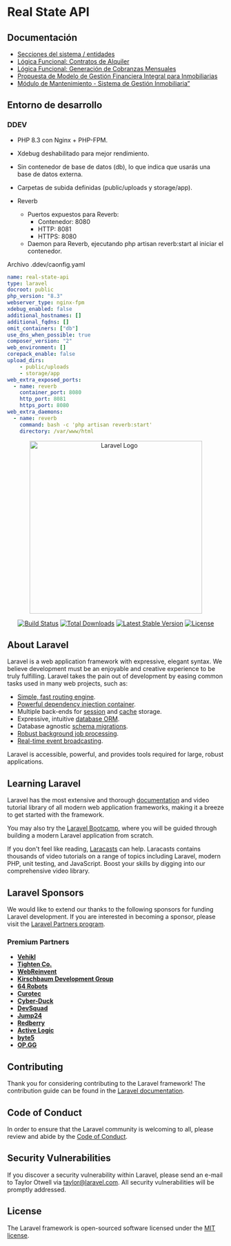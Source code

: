# Real State API

## Documentación

- [Secciones del sistema / entidades](docs/documentacion_sistema_inmobiliario.md)
- [Lógica Funcional: Contratos de Alquiler](docs/logica_funcional_contratos.md)
- [Lógica Funcional: Generación de Cobranzas Mensuales](docs/logica_cobranzas_mensuales.md)
- [Propuesta de Modelo de Gestión Financiera Integral para Inmobiliarias](docs/Propuesta_Modelo_Gestion_Financiera_Inmobiliarias.md)
- [Módulo de Mantenimiento - Sistema de Gestión Inmobiliaria”](docs/modulo_mantenimiento_inmobiliaria.md)
## Entorno de desarrollo

### DDEV
* PHP 8.3 con Nginx + PHP-FPM.
* Xdebug deshabilitado para mejor rendimiento.
* Sin contenedor de base de datos (db), lo que indica que usarás una base de datos externa.
* Carpetas de subida definidas (public/uploads y storage/app).

* Reverb
  * Puertos expuestos para Reverb:
    * Contenedor: 8080
    * HTTP: 8081
    * HTTPS: 8080
  * Daemon para Reverb, ejecutando php artisan reverb:start al iniciar el contenedor.

Archivo .ddev/caonfig.yaml   
```yaml
name: real-state-api
type: laravel
docroot: public
php_version: "8.3"
webserver_type: nginx-fpm
xdebug_enabled: false
additional_hostnames: []
additional_fqdns: []
omit_containers: ["db"]
use_dns_when_possible: true
composer_version: "2"
web_environment: []
corepack_enable: false
upload_dirs:
    - public/uploads
    - storage/app
web_extra_exposed_ports:
  - name: reverb
    container_port: 8080
    http_port: 8081
    https_port: 8080
web_extra_daemons:
  - name: reverb
    command: bash -c 'php artisan reverb:start'
    directory: /var/www/html
```

<p align="center"><a href="https://laravel.com" target="_blank"><img src="https://raw.githubusercontent.com/laravel/art/master/logo-lockup/5%20SVG/2%20CMYK/1%20Full%20Color/laravel-logolockup-cmyk-red.svg" width="400" alt="Laravel Logo"></a></p>

<p align="center">
<a href="https://github.com/laravel/framework/actions"><img src="https://github.com/laravel/framework/workflows/tests/badge.svg" alt="Build Status"></a>
<a href="https://packagist.org/packages/laravel/framework"><img src="https://img.shields.io/packagist/dt/laravel/framework" alt="Total Downloads"></a>
<a href="https://packagist.org/packages/laravel/framework"><img src="https://img.shields.io/packagist/v/laravel/framework" alt="Latest Stable Version"></a>
<a href="https://packagist.org/packages/laravel/framework"><img src="https://img.shields.io/packagist/l/laravel/framework" alt="License"></a>
</p>

## About Laravel

Laravel is a web application framework with expressive, elegant syntax. We believe development must be an enjoyable and creative experience to be truly fulfilling. Laravel takes the pain out of development by easing common tasks used in many web projects, such as:

- [Simple, fast routing engine](https://laravel.com/docs/routing).
- [Powerful dependency injection container](https://laravel.com/docs/container).
- Multiple back-ends for [session](https://laravel.com/docs/session) and [cache](https://laravel.com/docs/cache) storage.
- Expressive, intuitive [database ORM](https://laravel.com/docs/eloquent).
- Database agnostic [schema migrations](https://laravel.com/docs/migrations).
- [Robust background job processing](https://laravel.com/docs/queues).
- [Real-time event broadcasting](https://laravel.com/docs/broadcasting).

Laravel is accessible, powerful, and provides tools required for large, robust applications.

## Learning Laravel

Laravel has the most extensive and thorough [documentation](https://laravel.com/docs) and video tutorial library of all modern web application frameworks, making it a breeze to get started with the framework.

You may also try the [Laravel Bootcamp](https://bootcamp.laravel.com), where you will be guided through building a modern Laravel application from scratch.

If you don't feel like reading, [Laracasts](https://laracasts.com) can help. Laracasts contains thousands of video tutorials on a range of topics including Laravel, modern PHP, unit testing, and JavaScript. Boost your skills by digging into our comprehensive video library.

## Laravel Sponsors

We would like to extend our thanks to the following sponsors for funding Laravel development. If you are interested in becoming a sponsor, please visit the [Laravel Partners program](https://partners.laravel.com).

### Premium Partners

- **[Vehikl](https://vehikl.com/)**
- **[Tighten Co.](https://tighten.co)**
- **[WebReinvent](https://webreinvent.com/)**
- **[Kirschbaum Development Group](https://kirschbaumdevelopment.com)**
- **[64 Robots](https://64robots.com)**
- **[Curotec](https://www.curotec.com/services/technologies/laravel/)**
- **[Cyber-Duck](https://cyber-duck.co.uk)**
- **[DevSquad](https://devsquad.com/hire-laravel-developers)**
- **[Jump24](https://jump24.co.uk)**
- **[Redberry](https://redberry.international/laravel/)**
- **[Active Logic](https://activelogic.com)**
- **[byte5](https://byte5.de)**
- **[OP.GG](https://op.gg)**

## Contributing

Thank you for considering contributing to the Laravel framework! The contribution guide can be found in the [Laravel documentation](https://laravel.com/docs/contributions).

## Code of Conduct

In order to ensure that the Laravel community is welcoming to all, please review and abide by the [Code of Conduct](https://laravel.com/docs/contributions#code-of-conduct).

## Security Vulnerabilities

If you discover a security vulnerability within Laravel, please send an e-mail to Taylor Otwell via [taylor@laravel.com](mailto:taylor@laravel.com). All security vulnerabilities will be promptly addressed.

## License

The Laravel framework is open-sourced software licensed under the [MIT license](https://opensource.org/licenses/MIT).
